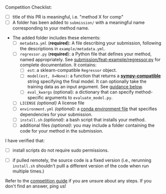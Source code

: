 <!--
Thanks very much for submitting a pull request to SRBench!

If this is for the 2022 Competition, use the template below. 

If not, you can delete this pre-filled text.

Competition Participants: 

Please check the list below and make sure you have everything covered. 
If you need help with the PR, feel free to tag @srbench-comp and we'll respond asap. 

-->

Competition Checklist:
- [ ] title of this PR is meaningful, i.e. "method X for comp"
- [ ] A folder has been added to `submission/` with a meaningful name corresponding to your method name.
- The added folder includes these elements:
    - [ ] `metadata.yml` (**required**): A file describing your submission, following the descriptions in `example/metadata.yml`.  
    - [ ] `regressor.py` (**required**): a Python file that defines your method, named appropriately. See [submission/feat-example/regressor.py](https://github.com/cavalab/srbench/blob/Competition2022/submission/feat-example/regressor.py) for complete documentation.  It contains:
        - [ ]  `est`: a sklearn-compatible `Regressor` object. 
        - [ ]  `model(est, X=None)`: a function that returns a [**sympy-compatible**](https://www.sympy.org) string specifying the final model. It can optionally take the training data as an input argument. See [guidance below](###-returning-a-sympy-compatible-model-string). 
        - [ ]  `eval_kwargs` (optional): a dictionary that can specify method-specific arguments to `evaluate_model.py`.
        
    - [ ] `LICENSE` *(optional)* A license file
    - [ ] `environment.yml` *(optional)*: a [conda environment file](https://docs.conda.io/projects/conda/en/latest/user-guide/tasks/manage-environments.html#creating-an-environment-from-an-environment-yml-file) that specifies dependencies for your submission. 
    - [ ] `install.sh` *(optional)*: a bash script that installs your method. 
    - [ ] additional files *(optional)*: you may include a folder containing the code for your method in the submission. 

I have verified that:

- [ ] install scripts do not require sudo permissions. 
- [ ] if pulled remotely, the source code is a fixed version (i.e., rerunning `install.sh` shouldn't pulll a different version of the code when run multiple times.) 


Refer to the [competition guide]( https://cavalab.org/srbench/competition-guide/ ) if you are unsure about any steps. 
If you don't find an answer, ping us!
